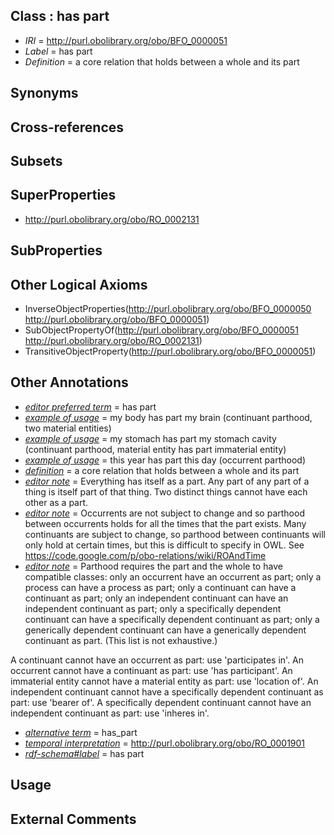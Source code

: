 
## Class : has part

 * *IRI* = http://purl.obolibrary.org/obo/BFO_0000051
 * *Label* = has part
 * *Definition* = a core relation that holds between a whole and its part

## Synonyms


## Cross-references


## Subsets


## SuperProperties

 * <http://purl.obolibrary.org/obo/RO_0002131>

## SubProperties


## Other Logical Axioms

 * InverseObjectProperties(<http://purl.obolibrary.org/obo/BFO_0000050> <http://purl.obolibrary.org/obo/BFO_0000051>)
 * SubObjectPropertyOf(<http://purl.obolibrary.org/obo/BFO_0000051> <http://purl.obolibrary.org/obo/RO_0002131>)
 * TransitiveObjectProperty(<http://purl.obolibrary.org/obo/BFO_0000051>)

## Other Annotations

 * *[editor preferred term](../../IAO/11/IAO_0000111.md)* = has part
 * *[example of usage](../../IAO/12/IAO_0000112.md)* = my body has part my brain (continuant parthood, two material entities)
 * *[example of usage](../../IAO/12/IAO_0000112.md)* = my stomach has part my stomach cavity (continuant parthood, material entity has part immaterial entity)
 * *[example of usage](../../IAO/12/IAO_0000112.md)* = this year has part this day (occurrent parthood)
 * *[definition](../../IAO/15/IAO_0000115.md)* = a core relation that holds between a whole and its part
 * *[editor note](../../IAO/16/IAO_0000116.md)* = Everything has itself as a part. Any part of any part of a thing is itself part of that thing. Two distinct things cannot have each other as a part.
 * *[editor note](../../IAO/16/IAO_0000116.md)* = Occurrents are not subject to change and so parthood between occurrents holds for all the times that the part exists. Many continuants are subject to change, so parthood between continuants will only hold at certain times, but this is difficult to specify in OWL. See https://code.google.com/p/obo-relations/wiki/ROAndTime
 * *[editor note](../../IAO/16/IAO_0000116.md)* = Parthood requires the part and the whole to have compatible classes: only an occurrent have an occurrent as part; only a process can have a process as part; only a continuant can have a continuant as part; only an independent continuant can have an independent continuant as part; only a specifically dependent continuant can have a specifically dependent continuant as part; only a generically dependent continuant can have a generically dependent continuant as part. (This list is not exhaustive.)

A continuant cannot have an occurrent as part: use 'participates in'. An occurrent cannot have a continuant as part: use 'has participant'. An immaterial entity cannot have a material entity as part: use 'location of'. An independent continuant cannot have a specifically dependent continuant as part: use 'bearer of'. A specifically dependent continuant cannot have an independent continuant as part: use 'inheres in'.
 * *[alternative term](../../IAO/18/IAO_0000118.md)* = has_part
 * *[temporal interpretation](../../RO/00/RO_0001900.md)* = http://purl.obolibrary.org/obo/RO_0001901
 * *[rdf-schema#label](../../el/rdf-schema#label.md)* = has part

## Usage


## External Comments

